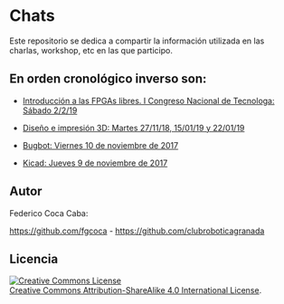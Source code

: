 # Chats

Este repositorio se dedica a compartir la información utilizada en las charlas, workshop, etc en las que participo.

## En orden cronológico inverso son:

* [Introducción a las FPGAs libres. I Congreso Nacional de Tecnologa: Sábado 2/2/19](https://github.com/fgcoca/Chats/tree/master/9-2-19-Ponencia-FPGAs-Congreso-Tecnologia-Malaga)

* [Diseño e impresión 3D: Martes 27/11/18, 15/01/19 y 22/01/19](https://github.com/fgcoca/Chats/tree/master/27-11-18-Materiales-Taller-3D)

* [Bugbot: Viernes 10 de noviembre de 2017](https://github.com/fgcoca/Chats/tree/master/10-11-17-Fr-Bugbot "Viernes 10 de noviembre de 2017 en el CEIP Sierra Nevada")
 
* [Kicad: Jueves 9 de noviembre de 2017](https://github.com/fgcoca/Chats/tree/master/9-11-17-Th-Kicad "Kicad: Jueves 9 de noviembre de 2017 en el aula 001 del IES Virgen de las Nieves")

## **Autor**

Federico Coca Caba:

https://github.com/fgcoca  - https://github.com/clubroboticagranada


## **Licencia**
<a rel="license" href="http://creativecommons.org/licenses/by-sa/4.0/"><img alt="Creative Commons License" style="border-width:0" src="https://i.creativecommons.org/l/by-sa/4.0/88x31.png" /></a><br /> <a rel="license" href="http://creativecommons.org/licenses/by-sa/4.0/">Creative Commons Attribution-ShareAlike 4.0 International License</a>.




